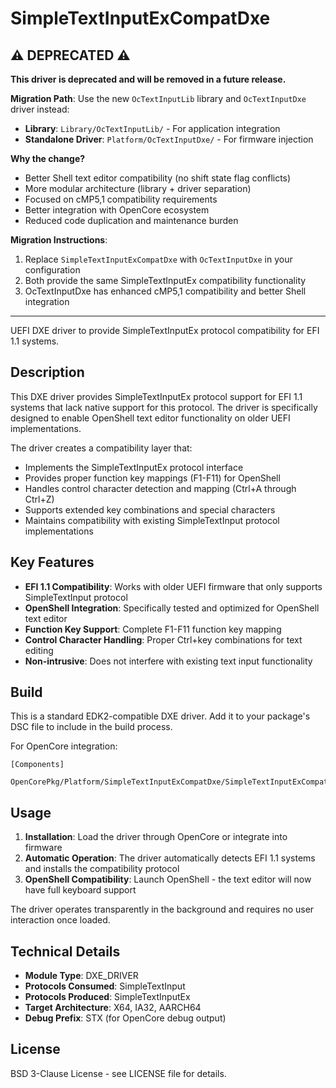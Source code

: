 # SimpleTextInputExCompatDxe

## ⚠️ **DEPRECATED** ⚠️

**This driver is deprecated and will be removed in a future release.**

**Migration Path**: Use the new `OcTextInputLib` library and `OcTextInputDxe` driver instead:
- **Library**: `Library/OcTextInputLib/` - For application integration
- **Standalone Driver**: `Platform/OcTextInputDxe/` - For firmware injection

**Why the change?**
- Better Shell text editor compatibility (no shift state flag conflicts)
- More modular architecture (library + driver separation)  
- Focused on cMP5,1 compatibility requirements
- Better integration with OpenCore ecosystem
- Reduced code duplication and maintenance burden

**Migration Instructions**:
1. Replace `SimpleTextInputExCompatDxe` with `OcTextInputDxe` in your configuration
2. Both provide the same SimpleTextInputEx compatibility functionality
3. OcTextInputDxe has enhanced cMP5,1 compatibility and better Shell integration

---

UEFI DXE driver to provide SimpleTextInputEx protocol compatibility for EFI 1.1 systems.

## Description
This DXE driver provides SimpleTextInputEx protocol support for EFI 1.1 systems that lack native support for this protocol. The driver is specifically designed to enable OpenShell text editor functionality on older UEFI implementations.

The driver creates a compatibility layer that:
- Implements the SimpleTextInputEx protocol interface
- Provides proper function key mappings (F1-F11) for OpenShell
- Handles control character detection and mapping (Ctrl+A through Ctrl+Z)
- Supports extended key combinations and special characters
- Maintains compatibility with existing SimpleTextInput protocol implementations

## Key Features
- **EFI 1.1 Compatibility**: Works with older UEFI firmware that only supports SimpleTextInput protocol
- **OpenShell Integration**: Specifically tested and optimized for OpenShell text editor
- **Function Key Support**: Complete F1-F11 function key mapping
- **Control Character Handling**: Proper Ctrl+key combinations for text editing
- **Non-intrusive**: Does not interfere with existing text input functionality

## Build
This is a standard EDK2-compatible DXE driver. Add it to your package's DSC file to include in the build process.

For OpenCore integration:
```
[Components]
  OpenCorePkg/Platform/SimpleTextInputExCompatDxe/SimpleTextInputExCompat.inf
```

## Usage
1. **Installation**: Load the driver through OpenCore or integrate into firmware
2. **Automatic Operation**: The driver automatically detects EFI 1.1 systems and installs the compatibility protocol
3. **OpenShell Compatibility**: Launch OpenShell - the text editor will now have full keyboard support

The driver operates transparently in the background and requires no user interaction once loaded.

## Technical Details
- **Module Type**: DXE_DRIVER
- **Protocols Consumed**: SimpleTextInput
- **Protocols Produced**: SimpleTextInputEx
- **Target Architecture**: X64, IA32, AARCH64
- **Debug Prefix**: STX (for OpenCore debug output)

## License
BSD 3-Clause License - see LICENSE file for details.
